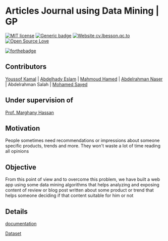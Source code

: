# Articles Journal using Data Mining | GP
[![MIT license](https://img.shields.io/badge/License-MIT-blue.svg)](https://github.com/Abdulrahmannaser/Articles_Analyzing/blob/master/LICENSE)
[![Generic badge](https://img.shields.io/badge/contributors-6-<COLOR>.svg)](#)
[![Website cv.lbesson.qc.to](https://img.shields.io/website-up-down-green-red/http/cv.lbesson.qc.to.svg)](#)
[![Open Source Love](https://badges.frapsoft.com/os/v3/open-source.png?v=103)](#)

[![forthebadge](https://forthebadge.com/images/badges/made-with-python.svg)](https://github.com/YoussefElkilaney/Projects/blob/master/Graduation%20Project/Source%20Code.ipynb)

## Contributors
[Youssof Kamal](https://github.com/YoussefElkilaney) |
[Abdelhady Eslam](https://github.com/Hady-Eslam) |
[Mahmoud Hamed](https://github.com/mahmoudhamedhafez) | 
[Abdelrahman Naser](https://github.com/Abdulrahmannaser) |
Abdelrahman Salah |
[Mohamed Sayed](https://github.com/Acceptologist)
## Under supervision of
[Prof. Marghany Hassan](https://scholar.google.com/citations?user=Atnnj6UAAAAJ&hl=en)

## Motivation
People sometimes need recommendations or impressions about someone specific products, trends and more. They won't waste a lot of time reading all opinions
## Objective 
From this point of view and to overcome this problem, we have built a web app using some data mining algorithms that helps analyzing and exposing content of review or blog post written about some product or trend that helps someone deciding if that content suitable for him or not
## Details
[documentation](https://github.com/Abdulrahmannaser/Articles_Analyzing/blob/master/Documentation.pdf)

[Dataset](https://github.com/YoussefElkilaney/Projects/tree/master/Graduation%20Project/Datasets)

